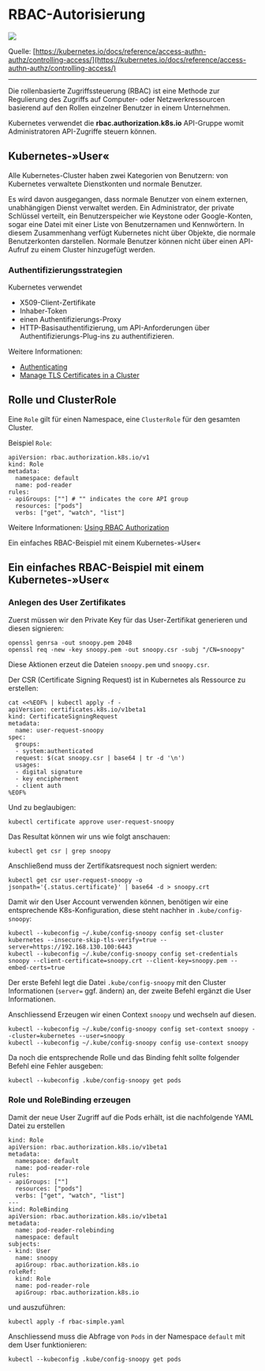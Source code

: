 RBAC-Autorisierung
==================

![](https://d33wubrfki0l68.cloudfront.net/673dbafd771491a080c02c6de3fdd41b09623c90/50100/images/docs/admin/access-control-overview.svg)

Quelle: [https://kubernetes.io/docs/reference/access-authn-authz/controlling-access/](https://kubernetes.io/docs/reference/access-authn-authz/controlling-access/)

- - -

Die rollenbasierte Zugriffssteuerung (RBAC) ist eine Methode zur Regulierung des Zugriffs auf Computer- oder Netzwerkressourcen basierend auf den Rollen einzelner Benutzer in einem Unternehmen.

Kubernetes verwendet die **rbac.authorization.k8s.io** API-Gruppe womit Administratoren API-Zugriffe steuern können.

Kubernetes-»User«
-----------------

Alle Kubernetes-Cluster haben zwei Kategorien von Benutzern: von Kubernetes verwaltete Dienstkonten und normale Benutzer.

Es wird davon ausgegangen, dass normale Benutzer von einem externen, unabhängigen Dienst verwaltet werden. Ein Administrator, der private Schlüssel verteilt, ein Benutzerspeicher wie Keystone oder Google-Konten, sogar eine Datei mit einer Liste von Benutzernamen und Kennwörtern. In diesem Zusammenhang verfügt Kubernetes nicht über Objekte, die normale Benutzerkonten darstellen. Normale Benutzer können nicht über einen API-Aufruf zu einem Cluster hinzugefügt werden.

### Authentifizierungsstrategien

Kubernetes verwendet 
* X509-Client-Zertifikate
* Inhaber-Token
* einen Authentifizierungs-Proxy 
* HTTP-Basisauthentifizierung, um API-Anforderungen über Authentifizierungs-Plug-ins zu authentifizieren. 

Weitere Informationen: 
* [Authenticating](https://kubernetes.io/docs/reference/access-authn-authz/authentication/)
* [Manage TLS Certificates in a Cluster](https://kubernetes.io/docs/tasks/tls/managing-tls-in-a-cluster/)

Rolle und ClusterRole
---------------------

Eine `Role` gilt für einen Namespace, eine `ClusterRole` für den gesamten Cluster.
 
Beispiel `Role`:

    apiVersion: rbac.authorization.k8s.io/v1
    kind: Role
    metadata:
      namespace: default
      name: pod-reader
    rules:
    - apiGroups: [""] # "" indicates the core API group
      resources: ["pods"]
      verbs: ["get", "watch", "list"]

Weitere Informationen: [Using RBAC Authorization](https://kubernetes.io/docs/reference/access-authn-authz/rbac/)

Ein einfaches RBAC-Beispiel mit einem Kubernetes-»User«

Ein einfaches RBAC-Beispiel mit einem Kubernetes-»User«
-------------------------------------------------------

### Anlegen des User Zertifikates

Zuerst müssen wir den Private Key für das User-Zertifikat generieren und diesen signieren:

    openssl genrsa -out snoopy.pem 2048
    openssl req -new -key snoopy.pem -out snoopy.csr -subj "/CN=snoopy"
    
Diese Aktionen erzeut die Dateien `snoopy.pem` und `snoopy.csr`.

Der CSR (Certificate Signing Request) ist in Kubernetes als Ressource zu erstellen:

    cat <<%EOF% | kubectl apply -f -
    apiVersion: certificates.k8s.io/v1beta1
    kind: CertificateSigningRequest
    metadata:
      name: user-request-snoopy
    spec:
      groups:
      - system:authenticated
      request: $(cat snoopy.csr | base64 | tr -d '\n')
      usages:
      - digital signature
      - key encipherment
      - client auth
    %EOF%

Und zu beglaubigen:

    kubectl certificate approve user-request-snoopy

Das Resultat können wir uns wie folgt anschauen:

    kubectl get csr | grep snoopy    


Anschließend muss der Zertifikatsrequest noch signiert werden:

    kubectl get csr user-request-snoopy -o jsonpath='{.status.certificate}' | base64 -d > snoopy.crt
    
Damit wir den User Account verwenden können, benötigen wir eine entsprechende K8s-Konfiguration, diese steht nachher in `.kube/config-snoopy`:

    kubectl --kubeconfig ~/.kube/config-snoopy config set-cluster kubernetes --insecure-skip-tls-verify=true --server=https://192.168.130.100:6443
    kubectl --kubeconfig ~/.kube/config-snoopy config set-credentials snoopy --client-certificate=snoopy.crt --client-key=snoopy.pem --embed-certs=true
    
Der erste Befehl legt die Datei `.kube/config-snoopy` mit den Cluster Informationen (`server=` ggf. ändern) an, der zweite Befehl ergänzt die User Informationen.

Anschliessend Erzeugen wir einen Context `snoopy` und wechseln auf diesen.

    kubectl --kubeconfig ~/.kube/config-snoopy config set-context snoopy --cluster=kubernetes --user=snoopy 
    kubectl --kubeconfig ~/.kube/config-snoopy config use-context snoopy
    
Da noch die entsprechende Rolle und das Binding fehlt sollte folgender Befehl eine Fehler ausgeben:

    kubectl --kubeconfig .kube/config-snoopy get pods    

### Role und RoleBinding erzeugen

Damit der neue User Zugriff auf die Pods erhält, ist die nachfolgende YAML Datei zu erstellen

    kind: Role
    apiVersion: rbac.authorization.k8s.io/v1beta1
    metadata:
      namespace: default
      name: pod-reader-role
    rules:
    - apiGroups: [""]
      resources: ["pods"]
      verbs: ["get", "watch", "list"]
    ---
    kind: RoleBinding
    apiVersion: rbac.authorization.k8s.io/v1beta1
    metadata:
      name: pod-reader-rolebinding
      namespace: default
    subjects:
    - kind: User
      name: snoopy
      apiGroup: rbac.authorization.k8s.io
    roleRef:
      kind: Role
      name: pod-reader-role
      apiGroup: rbac.authorization.k8s.io

und auszuführen:
 
    kubectl apply -f rbac-simple.yaml
   
Anschliessend muss die Abfrage von `Pods` in der Namespace `default` mit dem User funktionieren:

    kubectl --kubeconfig .kube/config-snoopy get pods   
 
    

    
    
    

 